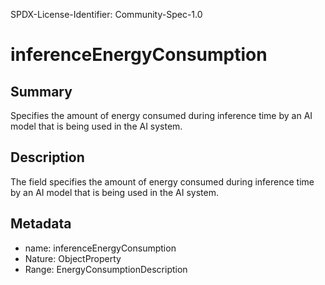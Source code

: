 SPDX-License-Identifier: Community-Spec-1.0

# inferenceEnergyConsumption

## Summary

Specifies the amount of energy consumed during inference time by an AI model that is being used in the AI system.

## Description

The field specifies the amount of energy consumed during inference time by an AI model that is being used in the AI system.

## Metadata

- name: inferenceEnergyConsumption
- Nature: ObjectProperty
- Range: EnergyConsumptionDescription

